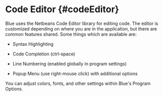 Code Editor {#codeEditor}
===========

Blue uses the Netbeans Code Editor library for editing code. The editor
is customized depending on where you are in the application, but there
are common features shared. Some things which are available are:

-   Syntax Highlighting

-   Code Completion (ctrl-space)

-   Line Numbering (enabled globally in program settings)

-   Popup Menu (use right-mouse click) with additional options

You can adjust colors, fonts, and other settings within Blue\'s Program
Options.
